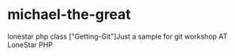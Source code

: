 # michael-the-great
lonestar php class
["Getting-Git"]Just a sample for git workshop
AT LoneStar PHP
